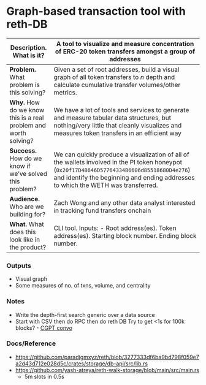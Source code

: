 # Graph-based transaction tool with reth-DB

| **Description.** What is it? | A tool to visualize and measure concentration of ERC-20 token transfers amongst a group of addresses |
| --- | --- |
| **Problem.** What problem is this solving? | Given a set of root addresses, build a visual graph of all token transfers to *n* depth and calculate cumulative transfer volumes/other metrics. |
| **Why.** How do we know this is a real problem and worth solving? | We have a lot of tools and services to generate and measure tabular data structures, but nothing/very little that cleanly visualizes and measures token transfers in an efficient way |
| **Success.** How do we know if we’ve solved this problem? | We can quickly produce a visualization of all of the wallets involved in the PI token honeypot (`0x20f17D48646D57764334B6606d85518680D4e276`) and identify the beginning and ending addresses to which the WETH was transferred. |
| **Audience.** Who are we building for? | Zach Wong and any other data analyst interested in tracking fund transfers onchain |
| **What.** What does this look like in the product? | CLI tool. Inputs: - Root address(es). Token address(es). Starting block number. Ending block number. |

### Outputs
- Visual graph
- Some measures of no. of txns, volume, and centrality

### Notes
- Write the depth-first search generic over a data source
- Start with CSV then do RPC then do reth DB
Try to get <1s for 100k blocks? - [CGPT convo](https://chatgpt.com/share/e/6872c2bc-5358-8013-8a99-291ad6cfa795)

### Docs/Reference
- https://github.com/paradigmxyz/reth/blob/3277333df6ba9bd798f059e7a2d43d712e028d5c/crates/storage/db-api/src/lib.rs
- https://github.com/yash-atreya/reth-walk-storage/blob/main/src/main.rs
  - 5m slots in 0.5s

